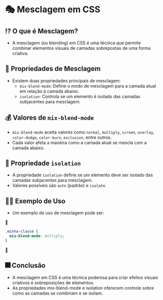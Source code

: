 # 🎭 Mesclagem em CSS

## ⁉ O que é Mesclagem?
- A mesclagem (ou blending) em CSS é uma técnica que permite combinar elementos visuais de camadas sobrepostas de uma forma criativa.

## 🧩 Propriedades de Mesclagem
- Existem duas propriedades principais de mesclagem:
  - `mix-blend-mode`: Define o modo de mesclagem para a camada atual em relação à camada abaixo.
  - `isolation`: Controla se um elemento é isolado das camadas subjacentes para mesclagem.

## 💰 Valores de `mix-blend-mode`
- `mix-blend-mode` aceita valores como `normal`, `multiply`, `screen`, `overlay`, `color-dodge`, `color-burn`, `exclusion`, entre outros.
- Cada valor afeta a maneira como a camada atual se mescla com a camada abaixo.

## 🧩 Propriedade `isolation`
- A propriedade `isolation` define se um elemento deve ser isolado das camadas subjacentes para mesclagem.
- Valores possíveis são `auto` (padrão) e `isolate`.

## 👩‍🏫 Exemplo de Uso
- Um exemplo de uso de mesclagem pode ser:

📌

  ```css
  .minha-classe {
    mix-blend-mode: multiply;
  }
   ```
📌

## 🎆 Conclusão
- A mesclagem em CSS é uma técnica poderosa para criar efeitos visuais criativos e sobreposições de elementos.
- As propriedades mix-blend-mode e isolation oferecem controle sobre como as camadas se combinam e se isolam.
